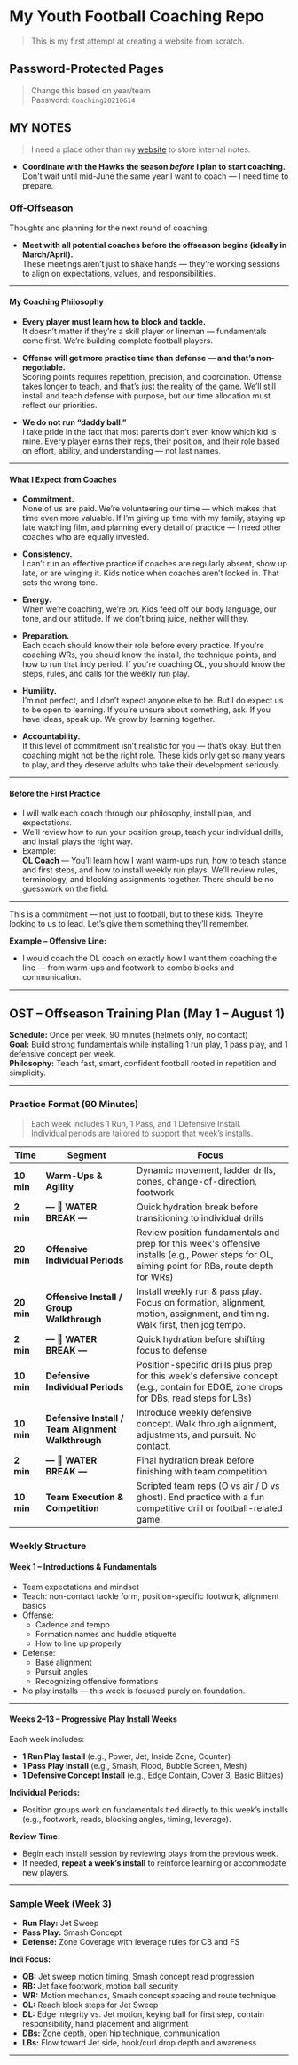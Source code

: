 # My Youth Football Coaching Repo
> This is my first attempt at creating a website from scratch.

## Password-Protected Pages
> Change this based on year/team  
Password: `Coaching20210614`

## MY NOTES
> I need a place other than my [website](https://tacticalyouthfootball.com/) to store internal notes.

* **Coordinate with the Hawks the season *before* I plan to start coaching.**  
  Don't wait until mid-June the same year I want to coach — I need time to prepare.

### Off-Offseason  
Thoughts and planning for the next round of coaching:

* **Meet with all potential coaches before the offseason begins (ideally in March/April).**  
  These meetings aren’t just to shake hands — they’re working sessions to align on expectations, values, and responsibilities.

---

#### My Coaching Philosophy

* **Every player must learn how to block and tackle.**  
  It doesn’t matter if they’re a skill player or lineman — fundamentals come first. We’re building complete football players.

* **Offense will get more practice time than defense — and that’s non-negotiable.**  
  Scoring points requires repetition, precision, and coordination. Offense takes longer to teach, and that’s just the reality of the game. We’ll still install and teach defense with purpose, but our time allocation must reflect our priorities.

* **We do not run “daddy ball.”**  
  I take pride in the fact that most parents don’t even know which kid is mine. Every player earns their reps, their position, and their role based on effort, ability, and understanding — not last names.

---

#### What I Expect from Coaches

* **Commitment.**  
  None of us are paid. We’re volunteering our time — which makes that time even more valuable. If I’m giving up time with my family, staying up late watching film, and planning every detail of practice — I need other coaches who are equally invested.

* **Consistency.**  
  I can’t run an effective practice if coaches are regularly absent, show up late, or are winging it. Kids notice when coaches aren’t locked in. That sets the wrong tone.

* **Energy.**  
  When we’re coaching, we’re *on*. Kids feed off our body language, our tone, and our attitude. If we don’t bring juice, neither will they.

* **Preparation.**  
  Each coach should know their role before every practice. If you're coaching WRs, you should know the install, the technique points, and how to run that indy period. If you're coaching OL, you should know the steps, rules, and calls for the weekly run play.

* **Humility.**  
  I’m not perfect, and I don’t expect anyone else to be. But I do expect us to be open to learning. If you’re unsure about something, ask. If you have ideas, speak up. We grow by learning together.

* **Accountability.**  
  If this level of commitment isn’t realistic for you — that’s okay. But then coaching might not be the right role. These kids only get so many years to play, and they deserve adults who take their development seriously.

---

#### Before the First Practice

* I will walk each coach through our philosophy, install plan, and expectations.
* We’ll review how to run your position group, teach your individual drills, and install plays the right way.
* Example:  
  **OL Coach** — You’ll learn how I want warm-ups run, how to teach stance and first steps, and how to install weekly run plays. We’ll review rules, terminology, and blocking assignments together. There should be no guesswork on the field.

---

This is a commitment — not just to football, but to these kids. They’re looking to us to lead. Let’s give them something they’ll remember.


**Example – Offensive Line:**
* I would coach the OL coach on exactly how I want them coaching the line — from warm-ups and footwork to combo blocks and communication.

---

## OST – Offseason Training Plan (May 1 – August 1)
**Schedule:** Once per week, 90 minutes (helmets only, no contact)  
**Goal:** Build strong fundamentals while installing 1 run play, 1 pass play, and 1 defensive concept per week.  
**Philosophy:** Teach fast, smart, confident football rooted in repetition and simplicity.

---

### Practice Format (90 Minutes)
> Each week includes 1 Run, 1 Pass, and 1 Defensive Install.  
> Individual periods are tailored to support that week’s installs.

| Time       | Segment                                            | Focus                                                                                                                                    |
| ---------- | -------------------------------------------------- | ---------------------------------------------------------------------------------------------------------------------------------------- |
| **10 min** | **Warm-Ups & Agility**                             | Dynamic movement, ladder drills, cones, change-of-direction, footwork                                                                    |
| **2 min**  | **— 🚰 WATER BREAK —**                                       | Quick hydration break before transitioning to individual drills                                                                          |
| **20 min** | **Offensive Individual Periods**                   | Review position fundamentals and prep for this week's offensive installs (e.g., Power steps for OL, aiming point for RBs, route depth for WRs) |
| **20 min** | **Offensive Install / Group Walkthrough**          | Install weekly run & pass play. Focus on formation, alignment, motion, assignment, and timing. Walk first, then jog tempo.              |
| **2 min**  | **— 🚰 WATER BREAK —**                                     | Quick hydration before shifting focus to defense                                                                                         |
| **10 min** | **Defensive Individual Periods**                   | Position-specific drills plus prep for this week's defensive concept (e.g., contain for EDGE, zone drops for DBs, read steps for LBs)    |
| **10 min** | **Defensive Install / Team Alignment Walkthrough** | Introduce weekly defensive concept. Walk through alignment, adjustments, and pursuit. No contact.                                        |
| **2 min**  | **— 🚰 WATER BREAK —**                                        | Final hydration break before finishing with team competition                                                                             |
| **10 min** | **Team Execution & Competition**                   | Scripted team reps (O vs air / D vs ghost). End practice with a fun competitive drill or football-related game.                          |


### Weekly Structure

#### Week 1 – Introductions & Fundamentals
* Team expectations and mindset
* Teach: non-contact tackle form, position-specific footwork, alignment basics
* Offense:
  - Cadence and tempo
  - Formation names and huddle etiquette
  - How to line up properly
* Defense:
  - Base alignment
  - Pursuit angles
  - Recognizing offensive formations
* No play installs — this week is focused purely on foundation.

---

#### Weeks 2–13 – Progressive Play Install Weeks
Each week includes:
* **1 Run Play Install** (e.g., Power, Jet, Inside Zone, Counter)
* **1 Pass Play Install** (e.g., Smash, Flood, Bubble Screen, Mesh)
* **1 Defensive Concept Install** (e.g., Edge Contain, Cover 3, Basic Blitzes)

**Individual Periods:**
* Position groups work on fundamentals tied directly to this week’s installs  
  (e.g., footwork, reads, blocking angles, timing, leverage).

**Review Time:**
* Begin each install session by reviewing plays from the previous week.
* If needed, **repeat a week’s install** to reinforce learning or accommodate new players.

---

### Sample Week (Week 3)

- **Run Play:** Jet Sweep  
- **Pass Play:** Smash Concept  
- **Defense:** Zone Coverage with leverage rules for CB and FS  

**Indi Focus:**
* **QB:** Jet sweep motion timing, Smash concept read progression  
* **RB:** Jet fake footwork, motion ball security  
* **WR:** Motion mechanics, Smash concept spacing and route technique  
* **OL:** Reach block steps for Jet Sweep
* **DL:** Edge integrity vs. Jet motion, keying ball for first step, contain responsibility, hand placement and alignment
* **DBs:** Zone depth, open hip technique, communication  
* **LBs:** Flow toward Jet side, hook/curl drop depth and awareness

---
